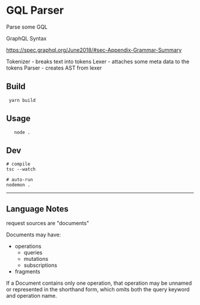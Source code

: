 # GQL Parser

Parse some GQL


GraphQL Syntax

https://spec.graphql.org/June2018/#sec-Appendix-Grammar-Summary

Tokenizer - breaks text into tokens
Lexer - attaches some meta data to the tokens
Parser - creates AST from lexer

## Build

```
 yarn build
```

## Usage

```
   node .
```

## Dev

```
# compile
tsc --watch

# auto-run
nodemon .
```

--------------------------------------------------------------------------------

## Language Notes

request sources are "documents"

Documents may have:
* operations
  * queries
  * mutations
  * subscriptions
* fragments

If a Document contains only one operation, that operation may be unnamed or
represented in the shorthand form, which omits both the query keyword and
operation name.
